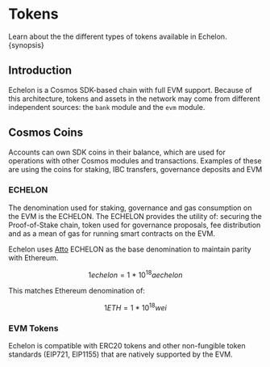 <!--
order: 5
-->

# Tokens

Learn about the the different types of tokens available in Echelon. {synopsis}

## Introduction

Echelon is a Cosmos SDK-based chain with full EVM support. Because of this architecture, tokens and assets in the network may come from different independent sources: the `bank` module and the `evm` module.

## Cosmos Coins

Accounts can own SDK coins in their balance, which are used for operations with other Cosmos modules and transactions. Examples of these are using the coins for staking, IBC transfers, governance deposits and EVM  

### ECHELON

The denomination used for staking, governance and gas consumption on the EVM is the ECHELON. The ECHELON provides the utility of: securing the Proof-of-Stake chain, token used for governance proposals, fee distribution and as a mean of gas for running smart contracts on the EVM.

Echelon uses [Atto](https://en.wikipedia.org/wiki/Atto-) ECHELON as the base denomination to maintain parity with Ethereum.

$$1 echelon = 1 ~ * ~ 10^{18} aechelon$$

This matches Ethereum denomination of:

$$1 ETH = 1 ~ * ~ 10^{18} wei$$

### EVM Tokens

Echelon is compatible with ERC20 tokens and other non-fungible token standards (EIP721, EIP1155)
that are natively supported by the EVM.
